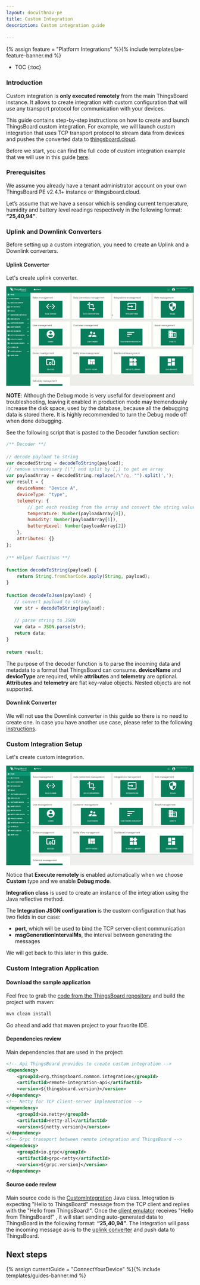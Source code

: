 ```yaml
---
layout: docwithnav-pe
title: Custom Integration
description: Custom integration guide 

---
```


{% assign feature = "Platform Integrations" %}{% include templates/pe-feature-banner.md %}

* TOC
{:toc}

### Introduction

Custom integration is **only executed remotely** from the main ThingsBoard instance. It allows to create integration with custom configuration 
that will use any transport protocol for communication with your devices.

This guide contains step-by-step instructions on how to create and launch ThingsBoard custom integration.
For example, we will launch custom integration that uses TCP transport protocol to stream data from devices and pushes the converted data to 
[thingsboard.cloud](https://thingsboard.cloud/signup).

Before we start, you can find the full code of custom integration example that we will use in this guide [here](https://github.com/thingsboard/remote-integration-example).
 
### Prerequisites

We assume you already have a tenant administrator account on your own ThingsBoard PE v2.4.1+ instance or thingsboard.cloud.

Let’s assume that we have a sensor which is sending current temperature, humidity and battery level readings respectively in the following format: **“25,40,94”**.
 
### Uplink and Downlink Converters

Before setting up a custom integration, you need to create an Uplink and a Downlink converters.

#### Uplink Converter

Let's create uplink converter.

![image](/images/user-guide/integrations/remote/custom-converter.gif)

**NOTE**: Although the Debug mode is very useful for development and troubleshooting, leaving it enabled in production mode may tremendously increase the disk space, used by the database, because all the debugging data is stored there. 
It is highly recommended to turn the Debug mode off when done debugging. 

See the following script that is pasted to the Decoder function section:

```javascript
/** Decoder **/

// decode payload to string
var decodedString = decodeToString(payload);
// remove unnecessary [\"] and split by [,] to get an array
var payloadArray = decodedString.replace(/\"/g, "").split(',');
var result = {
    deviceName: "Device A",
    deviceType: "type",
    telemetry: {
        // get each reading from the array and convert the string value to a number
        temperature: Number(payloadArray[0]),
        humidity: Number(payloadArray[1]),
        batteryLevel: Number(payloadArray[2])
    },
    attributes: {}
};

/** Helper functions **/

function decodeToString(payload) {
    return String.fromCharCode.apply(String, payload);
}

function decodeToJson(payload) {
   // convert payload to string.
   var str = decodeToString(payload);

   // parse string to JSON
   var data = JSON.parse(str);
   return data;
}

return result;
``` 

The purpose of the decoder function is to parse the incoming data and metadata to a format that ThingsBoard can consume. 
**deviceName** and **deviceType** are required, while **attributes** and **telemetry** are optional.
**Attributes** and **telemetry** are flat key-value objects. Nested objects are not supported.

#### Downlink Converter

We will not use the Downlink converter in this guide so there is no need to create one.
In case you have another use case, please refer to the following [instructions](/docs/user-guide/integrations/#downlink-data-converter).
 
### Custom Integration Setup
 
Let's create custom integration. 

![image](/images/user-guide/integrations/remote/custom-integration.gif)

Notice that **Execute remotely** is enabled automatically when we choose **Custom** type and we enable **Debug mode**.

**Integration class** is used to create an instance of the integration using the Java reflective method. 

The **Integration JSON configuration** is the custom configuration that has two fields in our case:
- **port**, which will be used to bind the TCP server-client communication
- **msgGenerationIntervalMs**, the interval between generating the messages

We will get back to this later in this guide.

### Custom Integration Application

#### Download the sample application

Feel free to grab the [code from the ThingsBoard repository](https://github.com/thingsboard/remote-integration-example) and build the project with maven:

```bash
mvn clean install
```

Go ahead and add that maven project to your favorite IDE.

#### Dependencies review

Main dependencies that are used in the project:

```xml
<!-- Api ThingsBoard provides to create custom integration -->
<dependency>
    <groupId>org.thingsboard.common.integration</groupId>
    <artifactId>remote-integration-api</artifactId>
    <version>${thingsboard.version}</version>
</dependency>
<!-- Netty for TCP client-server implementation -->
<dependency>
    <groupId>io.netty</groupId>
    <artifactId>netty-all</artifactId>
    <version>${netty.version}</version>
</dependency>
<!-- Grpc transport between remote integration and ThingsBoard -->
<dependency>
    <groupId>io.grpc</groupId>
    <artifactId>grpc-netty</artifactId>
    <version>${grpc.version}</version>
</dependency>
```

#### Source code review

Main source code is the [CustomIntegration](https://github.com/thingsboard/remote-integration-example/blob/master/src/main/java/org/thingsboard/integration/custom/basic/CustomIntegration.java) Java class.
Integration is expecting "Hello to ThingsBoard" message from the TCP client and replies with the "Hello from ThingsBoard!".
Once the [client emulator](https://github.com/thingsboard/remote-integration-example/blob/master/src/main/java/org/thingsboard/integration/custom/client/CustomClient.java) receives "Hello from ThingsBoard!"
, it will start sending auto-generated data to ThingsBoard in the following format: **“25,40,94”**. 
The Integration will pass the incoming message as-is to the [uplink converter](/docs/user-guide/integrations/custom/#uplink-converter) and push data to ThingsBoard. 


## Next steps

{% assign currentGuide = "ConnectYourDevice" %}{% include templates/guides-banner.md %}
